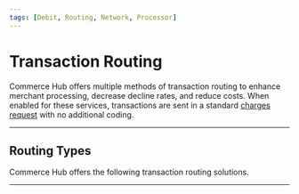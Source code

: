 ```yaml
---
tags: [Debit, Routing, Network, Processor]
---
```


# Transaction Routing

Commerce Hub offers multiple methods of transaction routing to enhance merchant processing, decrease decline rates, and reduce costs. When enabled for these services, transactions are sent in a standard [charges request](?path=docs/Resources/API-Documents/Payments/Charges.md) with no additional coding.

---

## Routing Types

Commerce Hub offers the following transaction routing solutions.

<!-- type: row -->

<!-- type: card
title: Directed Routing
description: Allows a merchant to override the routing decision.
link: ?path=docs/Resources/Guides/Transaction-Routing/Directed-Routing.md
-->

<!-- type: card
title: Intelligent Routing
description: A multi-acquiring merchant can sign-up for Intelligent routing when processing with multiple processors.
link: ?path=docs/Resources/Guides/Transaction-Routing/Intelligent-Routing.md#intelligent-routing
-->

<!-- type: card
title: Least Cost Debit Routing
description: Merchants can subscribe to our Least Cost Debit Routing soulution to enable seemless processing of standard and hybrid debit cards.
link: ?path=docs/Resources/Guides/Transaction-Routing/Intelligent-Routing.md#least-cost-debit-routing
-->

<!-- type: card
title: Smart Routing
description: Smart Routing offers merchants the ability to override the default debit network for the debit card and allows the terminal to process the transaction via the lowest cost network.
link: 
-->

<!-- type: row-end -->

---
